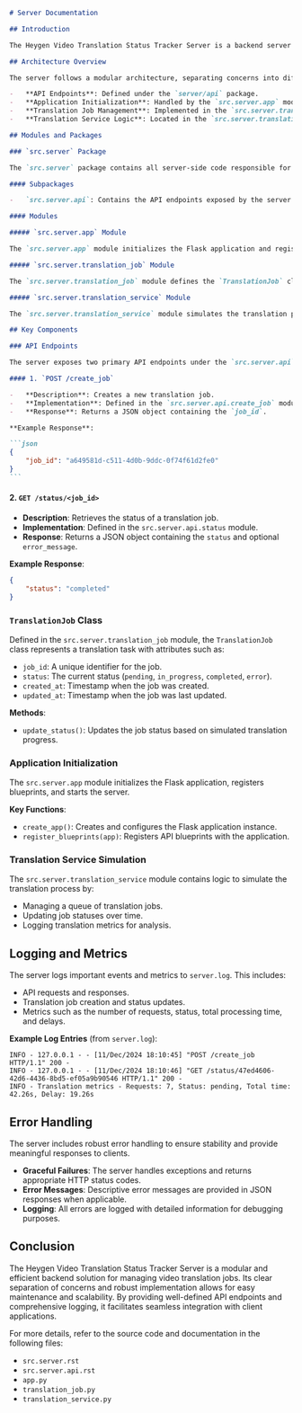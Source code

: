 ````markdown
# Server Documentation

## Introduction

The Heygen Video Translation Status Tracker Server is a backend server designed to manage and track the status of video translation jobs. It exposes a set of API endpoints that allow clients to create new translation jobs and query the status of existing ones. The server is built using Python and Flask, providing a lightweight and efficient solution for handling asynchronous translation tasks.

## Architecture Overview

The server follows a modular architecture, separating concerns into different packages and modules. The main components include:

-   **API Endpoints**: Defined under the `server/api` package.
-   **Application Initialization**: Handled by the `src.server.app` module.
-   **Translation Job Management**: Implemented in the `src.server.translation_job` module.
-   **Translation Service Logic**: Located in the `src.server.translation_service` module.

## Modules and Packages

### `src.server` Package

The `src.server` package contains all server-side code responsible for handling requests and managing translation jobs.

#### Subpackages

-   `src.server.api`: Contains the API endpoints exposed by the server.

#### Modules

##### `src.server.app` Module

The `src.server.app` module initializes the Flask application and registers the API blueprint.

##### `src.server.translation_job` Module

The `src.server.translation_job` module defines the `TranslationJob` class, which encapsulates data and behavior related to a translation job.

##### `src.server.translation_service` Module

The `src.server.translation_service` module simulates the translation process and updates the status of translation jobs over time.

## Key Components

### API Endpoints

The server exposes two primary API endpoints under the `src.server.api` package:

#### 1. `POST /create_job`

-   **Description**: Creates a new translation job.
-   **Implementation**: Defined in the `src.server.api.create_job` module.
-   **Response**: Returns a JSON object containing the `job_id`.

**Example Response**:

```json
{
    "job_id": "a649581d-c511-4d0b-9ddc-0f74f61d2fe0"
}
```
````

#### 2. `GET /status/<job_id>`

-   **Description**: Retrieves the status of a translation job.
-   **Implementation**: Defined in the `src.server.api.status` module.
-   **Response**: Returns a JSON object containing the `status` and optional `error_message`.

**Example Response**:

```json
{
    "status": "completed"
}
```

### `TranslationJob` Class

Defined in the `src.server.translation_job` module, the `TranslationJob` class represents a translation task with attributes such as:

-   `job_id`: A unique identifier for the job.
-   `status`: The current status (`pending`, `in_progress`, `completed`, `error`).
-   `created_at`: Timestamp when the job was created.
-   `updated_at`: Timestamp when the job was last updated.

**Methods**:

-   `update_status()`: Updates the job status based on simulated translation progress.

### Application Initialization

The `src.server.app` module initializes the Flask application, registers blueprints, and starts the server.

**Key Functions**:

-   `create_app()`: Creates and configures the Flask application instance.
-   `register_blueprints(app)`: Registers API blueprints with the application.

### Translation Service Simulation

The `src.server.translation_service` module contains logic to simulate the translation process by:

-   Managing a queue of translation jobs.
-   Updating job statuses over time.
-   Logging translation metrics for analysis.

## Logging and Metrics

The server logs important events and metrics to `server.log`. This includes:

-   API requests and responses.
-   Translation job creation and status updates.
-   Metrics such as the number of requests, status, total processing time, and delays.

**Example Log Entries** (from `server.log`):

```
INFO - 127.0.0.1 - - [11/Dec/2024 18:10:45] "POST /create_job HTTP/1.1" 200 -
INFO - 127.0.0.1 - - [11/Dec/2024 18:10:46] "GET /status/47ed4606-42d6-4436-8bd5-ef05a9b90546 HTTP/1.1" 200 -
INFO - Translation metrics - Requests: 7, Status: pending, Total time: 42.26s, Delay: 19.26s
```

## Error Handling

The server includes robust error handling to ensure stability and provide meaningful responses to clients.

-   **Graceful Failures**: The server handles exceptions and returns appropriate HTTP status codes.
-   **Error Messages**: Descriptive error messages are provided in JSON responses when applicable.
-   **Logging**: All errors are logged with detailed information for debugging purposes.

## Conclusion

The Heygen Video Translation Status Tracker Server is a modular and efficient backend solution for managing video translation jobs. Its clear separation of concerns and robust implementation allows for easy maintenance and scalability. By providing well-defined API endpoints and comprehensive logging, it facilitates seamless integration with client applications.

For more details, refer to the source code and documentation in the following files:

-   `src.server.rst`
-   `src.server.api.rst`
-   `app.py`
-   `translation_job.py`
-   `translation_service.py`

```

```
